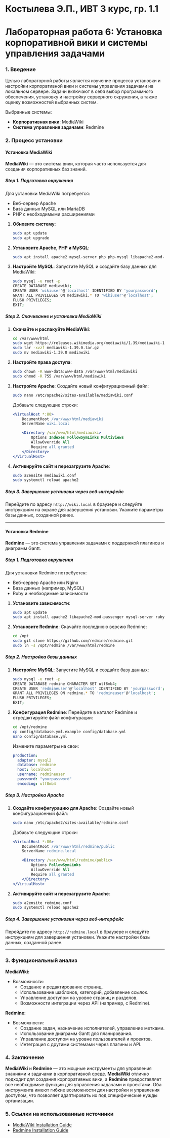 # Костылева Э.П., ИВТ 3 курс, гр. 1.1 
# Лабораторная работа 6: Установка корпоративной вики и системы управления задачами

### 1. Введение

Целью лабораторной работы является изучение процесса установки и настройки корпоративной вики и системы управления задачами на локальном сервере. Задачи включают в себя выбор программного обеспечения, установку и настройку серверного окружения, а также оценку возможностей выбранных систем.

Выбранные системы:
- **Корпоративная вики**: MediaWiki
- **Система управления задачами**: Redmine

### 2. Процесс установки

#### Установка MediaWiki

**MediaWiki** — это система вики, которая часто используется для создания корпоративных баз знаний.

##### Step 1. Подготовка окружения

Для установки MediaWiki потребуется:
- Веб-сервер Apache
- База данных MySQL или MariaDB
- PHP с необходимыми расширениями

1. **Обновите систему**:
   ```bash
   sudo apt update
   sudo apt upgrade
   ```

2. **Установите Apache, PHP и MySQL**:
   ```bash
   sudo apt install apache2 mysql-server php php-mysql libapache2-mod-php php-intl php-mbstring php-xml php-json php-zip php-bz2
   ```

3. **Настройте MySQL**:
   Запустите MySQL и создайте базу данных для MediaWiki:
   ```bash
   sudo mysql -u root -p
   CREATE DATABASE mediawiki;
   CREATE USER 'wikiuser'@'localhost' IDENTIFIED BY 'yourpassword';
   GRANT ALL PRIVILEGES ON mediawiki.* TO 'wikiuser'@'localhost';
   FLUSH PRIVILEGES;
   EXIT;
   ```

##### Step 2. Скачивание и установка MediaWiki

1. **Скачайте и распакуйте MediaWiki**:
   ```bash
   cd /var/www/html
   sudo wget https://releases.wikimedia.org/mediawiki/1.39/mediawiki-1.39.0.tar.gz
   sudo tar -xvzf mediawiki-1.39.0.tar.gz
   sudo mv mediawiki-1.39.0 mediawiki
   ```

2. **Настройте права доступа**:
   ```bash
   sudo chown -R www-data:www-data /var/www/html/mediawiki
   sudo chmod -R 755 /var/www/html/mediawiki
   ```

3. **Настройте Apache**:
   Создайте новый конфигурационный файл:
   ```bash
   sudo nano /etc/apache2/sites-available/mediawiki.conf
   ```
   Добавьте следующие строки:
   ```apache
   <VirtualHost *:80>
       DocumentRoot /var/www/html/mediawiki
       ServerName wiki.local

       <Directory /var/www/html/mediawiki>
           Options Indexes FollowSymLinks MultiViews
           AllowOverride All
           Require all granted
       </Directory>
   </VirtualHost>
   ```

4. **Активируйте сайт и перезагрузите Apache**:
   ```bash
   sudo a2ensite mediawiki.conf
   sudo systemctl reload apache2
   ```

##### Step 3. Завершение установки через веб-интерфейс

Перейдите по адресу `http://wiki.local` в браузере и следуйте инструкциям на экране для завершения установки. Укажите параметры базы данных, созданной ранее.

---

#### Установка Redmine

**Redmine** — это система управления задачами с поддержкой плагинов и диаграмм Gantt.

##### Step 1. Подготовка окружения

Для установки Redmine потребуется:
- Веб-сервер Apache или Nginx
- База данных (например, MySQL)
- Ruby и необходимые зависимости

1. **Установите зависимости**:
   ```bash
   sudo apt update
   sudo apt install apache2 libapache2-mod-passenger mysql-server ruby ruby-dev libmysqlclient-dev imagemagick libmagickwand-dev
   ```

2. **Установите Redmine**:
   Скачайте последнюю версию Redmine:
   ```bash
   cd /opt
   sudo git clone https://github.com/redmine/redmine.git
   sudo ln -s /opt/redmine /var/www/html/redmine
   ```

##### Step 2. Настройка базы данных

1. **Настройте MySQL**:
   Запустите MySQL и создайте базу данных:
   ```bash
   sudo mysql -u root -p
   CREATE DATABASE redmine CHARACTER SET utf8mb4;
   CREATE USER 'redmineuser'@'localhost' IDENTIFIED BY 'yourpassword';
   GRANT ALL PRIVILEGES ON redmine.* TO 'redmineuser'@'localhost';
   FLUSH PRIVILEGES;
   EXIT;
   ```

2. **Конфигурация Redmine**:
   Перейдите в каталог Redmine и отредактируйте файл конфигурации:
   ```bash
   cd /opt/redmine
   cp config/database.yml.example config/database.yml
   nano config/database.yml
   ```
   Измените параметры на свои:
   ```yaml
   production:
     adapter: mysql2
     database: redmine
     host: localhost
     username: redmineuser
     password: "yourpassword"
     encoding: utf8mb4
   ```

##### Step 3. Настройка Apache

1. **Создайте конфигурацию для Apache**:
   Создайте новый конфигурационный файл:
   ```bash
   sudo nano /etc/apache2/sites-available/redmine.conf
   ```
   Добавьте следующие строки:
   ```apache
   <VirtualHost *:80>
       DocumentRoot /var/www/html/redmine/public
       ServerName redmine.local

       <Directory /var/www/html/redmine/public>
           Options FollowSymLinks
           AllowOverride All
           Require all granted
       </Directory>
   </VirtualHost>
   ```

2. **Активируйте сайт и перезагрузите Apache**:
   ```bash
   sudo a2ensite redmine.conf
   sudo systemctl reload apache2
   ```

##### Step 4. Завершение установки через веб-интерфейс

Перейдите по адресу `http://redmine.local` в браузере и следуйте инструкциям для завершения установки. Укажите настройки базы данных, созданной ранее.

---

### 3. Функциональный анализ

**MediaWiki:**
- Возможности:
  - Создание и редактирование страниц.
  - Использование шаблонов, категорий, добавление ссылок.
  - Управление доступом на уровне страниц и разделов.
  - Возможности интеграции через API (например, с Redmine).

**Redmine:**
- Возможности:
  - Создание задач, назначение исполнителей, управление метками.
  - Использование диаграмм Gantt для планирования.
  - Управление доступом на уровне пользователей и проектов.
  - Интеграция с другими системами через плагины и API.


### 4. Заключение

**MediaWiki** и **Redmine** — это мощные инструменты для управления знаниями и задачами в корпоративной среде. **MediaWiki** отлично подходит для создания корпоративных вики, а **Redmine** предоставляет все необходимые функции для управления задачами и проектами. Оба инструмента имеют гибкие возможности для настройки и управления доступом, что позволяет адаптировать их под специфические нужды организации.

### 5. Ссылки на использованные источники
- [MediaWiki Installation Guide](https://www.mediawiki.org/wiki/Manual:Installation_guide)
- [Redmine Installation Guide](https://www.redmine.org/projects/redmine/wiki/RedmineInstall)
